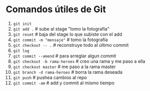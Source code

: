 # Comandos útiles de Git

1. `git init`
2. `git add .`                     # sube al stage "tomo la fotografía"
3. `git reset`                     # baja del stage lo que subiste con el add
4. `git commit -m "mensaje"`       # tomo la fotografía
5. `git checkout -- .`             # reconstruye todo al último commit
6. `git log` 
7. `git commit --amend`            # para arreglar algun commit
8. `git checkout -b rama-heroes`   # creo una rama y me paso a ella
9. `git checkout master`           # me paso a la rama master
10. `git branch -d rama-heroes`    # borra la rama deseada
11. `git push`                     # pushea cambios al repo
12. `git commit -am`               # add y commit al mismo tiempo